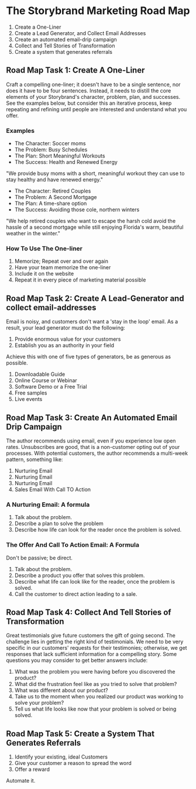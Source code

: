 # The Storybrand Marketing Road Map

1. Create a One-Liner
2. Create a Lead Generator, and Collect Email Addresses
3. Create an automated email-drip campaign
4. Collect and Tell Stories of Transformation
5. Create a system that generates referrals

## Road Map Task 1: Create A One-Liner

Craft a compelling one-liner; it doesn't have to be a single sentence, nor does it have to be four sentences.  Instead, it needs to distill the core elements of your Storybrand's character, problem, plan, and successes.  See the examples below, but consider this an iterative process, keep repeating and refining until people are interested and understand what you offer.

### Examples

- The Character: Soccer moms
- The Problem: Busy Schedules
- The Plan: Short Meaningful Workouts
- The Success: Health and Renewed Energy

"We provide busy moms with a short, meaningful workout they can use to stay healthy and have renewed energy."

- The Character: Retired Couples
- The Problem: A Second Mortgage
- The Plan: A time-share option
- The Success: Avoiding those cole, northern winters

"We help retired couples who want to escape the harsh cold avoid the hassle of a second mortgage while still enjoying Florida's warm, beautiful weather in the winter."

### How To Use The One-liner

1. Memorize; Repeat over and over again
2. Have your team memorize the one-liner
3. Include it on the website
4. Repeat it in every piece of marketing material possible

## Road Map Task 2: Create A Lead-Generator and collect email-addresses

Email is noisy, and customers don't want a 'stay in the loop' email.  As a result, your lead generator must do the following:

1. Provide enormous value for your customers
2. Establish you as an authority in your field

Achieve this with one of five types of generators, be as generous as possible.

1. Downloadable Guide
2. Online Course or Webinar
3. Software Demo or a Free Trial
4. Free samples
5. Live events

## Road Map Task 3: Create An Automated Email Drip Campaign

The author recommends using email, even if you experience low open rates.  Unsubscribes are good, that is a non-customer opting out of your processes.  With potential customers, the author recommends a multi-week pattern, something like:

1. Nurturing Email
2. Nurturing Email
3. Nurturing Email
4. Sales Email With Call TO Action

### A Nurturing Email: A formula

1. Talk about the problem.
2. Describe a plan to solve the problem
3. Describe how life can look for the reader once the problem is solved.

### The Offer And Call To Action Email: A Formula

Don't be passive; be direct.

1. Talk about the problem.
2. Describe a product you offer that solves this problem.
3. Describe what life can look like for the reader, once the problem is solved.
4. Call the customer to direct action leading to a sale.

## Road Map Task 4: Collect And Tell Stories of Transformation

Great testimonials give future customers the gift of going second. The challenge lies in getting the right kind of testimonials.  We need to be very specific in our customers' requests for their testimonies; otherwise, we get responses that lack sufficient information for a compelling story.  Some questions you may consider to get better answers include:

1. What was the problem you were having before you discovered the product?
2. What did the frustration feel like as you tried to solve that problem?
3. What was different about our product?
4. Take us to the moment when you realized our product was working to solve your problem?
5. Tell us what life looks like now that your problem is solved or being solved.

## Road Map Task 5: Create a System That Generates Referrals

1. Identify your existing, ideal Customers
2. Give your customer a reason to spread the word
3. Offer a reward

Automate it.
